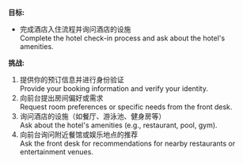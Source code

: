 **目标:**
- 完成酒店入住流程并询问酒店的设施  
Complete the hotel check-in process and ask about the hotel's amenities.

**挑战:**
1. 提供你的预订信息并进行身份验证  
    Provide your booking information and verify your identity.  
2. 向前台提出房间偏好或需求  
    Request room preferences or specific needs from the front desk.  
3. 询问酒店的设施（如餐厅、游泳池、健身房等）  
    Ask about the hotel's amenities (e.g., restaurant, pool, gym).  
4. 向前台询问附近餐馆或娱乐地点的推荐  
    Ask the front desk for recommendations for nearby restaurants or entertainment venues.